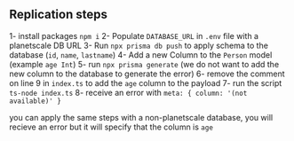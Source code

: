 ## Replication steps

1- install packages `npm i`
2- Populate `DATABASE_URL` in `.env` file with a planetscale DB URL
3- Run `npx prisma db push` to apply schema to the database (`id`, `name`, `lastname`)
4- Add a new Column to the `Person` model (example `age Int`)
5- run `npx prisma generate` (we do not want to add the new column to the database to generate the error)
6- remove the comment on line 9 in `index.ts` to add the `age` column to the payload
7- run the script `ts-node index.ts`
8- receive an error with `meta: { column: '(not available)' }`

you can apply the same steps with a non-planetscale database, you will recieve an error but it will specify that the column is `age`
